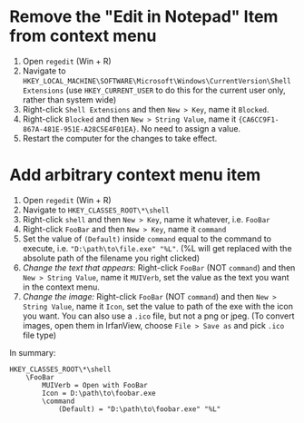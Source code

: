 # Remove the "Edit in Notepad" Item from context menu
1. Open `regedit` (Win + R)
2. Navigate to `HKEY_LOCAL_MACHINE\SOFTWARE\Microsoft\Windows\CurrentVersion\Shell Extensions` (use `HKEY_CURRENT_USER` to do this for the current user only, rather than system wide)
3. Right-click `Shell Extensions` and then `New > Key`, name it `Blocked`.
4. Right-click `Blocked` and then `New > String Value`, name it `{CA6CC9F1-867A-481E-951E-A28C5E4F01EA}`. No need to assign a value.
5. Restart the computer for the changes to take effect.

# Add arbitrary context menu item
1. Open `regedit` (Win + R)
2. Navigate to `HKEY_CLASSES_ROOT\*\shell`
3. Right-click `shell` and then `New > Key`, name it whatever, i.e. `FooBar`
4. Right-click `FooBar` and then `New > Key`, name it `command`
5. Set the value of `(Default)` inside `command` equal to the command to execute, i.e. `"D:\path\to\file.exe" "%L"`. (%L will get replaced with the absolute path of the filename you right clicked)
6. *Change the text that appears*:  Right-click `FooBar` (NOT `command`) and then `New > String Value`, name it `MUIVerb`, set the value as the text you want in the context menu.
7. *Change the image:* Right-click `FooBar` (NOT `command`) and then `New > String Value`, name it `Icon`, set the value to path of the exe with the icon you want. You can also use a `.ico` file, but not a png or jpeg. (To convert images, open them in IrfanView, choose `File > Save as` and pick `.ico` file type)

In summary:
```
HKEY_CLASSES_ROOT\*\shell
	\FooBar
		MUIVerb = Open with FooBar
		Icon = D:\path\to\foobar.exe
		\command
			(Default) = "D:\path\to\foobar.exe" "%L"
```